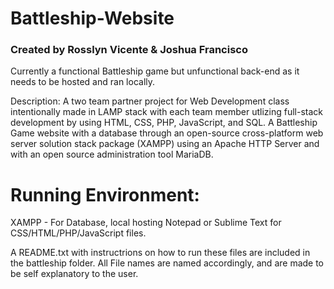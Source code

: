 # Battleship-Website

### Created by Rosslyn Vicente & Joshua Francisco

Currently a functional Battleship game but unfunctional back-end as it needs to be hosted and ran locally. 

Description: A two team partner project for Web Development class intentionally made in LAMP stack with each team member utlizing full-stack development by using HTML, CSS, PHP, JavaScript, and SQL. A Battleship Game website with a database through an open-source cross-platform web server solution stack package (XAMPP) using an Apache HTTP Server and with an open source administration tool MariaDB. 

# Running Environment: 
XAMPP - For Database, local hosting
Notepad or Sublime Text for CSS/HTML/PHP/JavaScript files.

A README.txt with instructrions on how to run these files are included in the battleship folder. All File names are named accordingly, and are made to be self explanatory to the user. 
